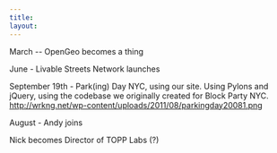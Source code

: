 ```yaml
---
title: 
layout: 
---
```



March -- OpenGeo becomes a thing

June - Livable Streets Network launches

September 19th - Park(ing) Day NYC, using our site. Using Pylons and jQuery, using the codebase we originally created for Block Party NYC. http://wrkng.net/wp-content/uploads/2011/08/parkingday20081.png

August - Andy joins

Nick becomes Director of TOPP Labs (?)
